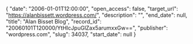{
  "date": "2006-01-01T12:00:00", 
  "open_access": false, 
  "target_url": "https://alanbissett.wordpress.com/", 
  "description": "", 
  "end_date": null, 
  "title": "Alan Bisset Blog", 
  "record_id": "20060101T120000/YtHIcJpuGlZax5arumxxGw==", 
  "publisher": "wordpress.com", 
  "slug": 34037, 
  "start_date": null
}

